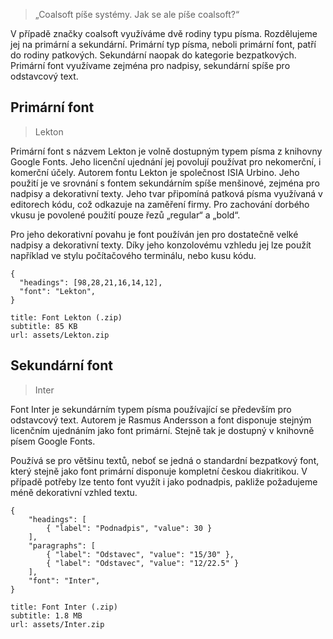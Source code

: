 > „Coalsoft píše systémy. Jak se ale píše coalsoft?“

V případě značky coalsoft využíváme dvě rodiny typu písma. Rozdělujeme
jej na primární a sekundární. Primární typ písma, neboli primární font, patří do rodiny
patkových. Sekundární naopak do kategorie bezpatkových. Primární font využívame
zejména pro nadpisy, sekundární spíše pro odstavcový text.

## Primární font
> Lekton

Primární font s názvem Lekton je volně dostupným typem písma z knihovny Google Fonts. Jeho licenční ujednání jej povolují používat pro nekomerční, i komerční účely. Autorem fontu Lekton je společnost ISIA Urbino. Jeho použití je ve srovnání s fontem sekundárním spíše menšinové, zejména pro nadpisy a dekorativní texty. Jeho tvar připomíná patková písma využívaná v editorech kódu, což odkazuje na zaměření firmy. Pro zachování dorbého vkusu je povolené použití pouze řezů „regular“ a „bold“.

Pro jeho dekorativní povahu je font používán jen pro dostatečně velké nadpisy a dekorativní texty. Díky jeho konzolovému vzhledu jej lze použít například ve stylu počítačového terminálu, nebo kusu kódu.

```type
{
  "headings": [98,28,21,16,14,12],
  "font": "Lekton",
}
```
```download
title: Font Lekton (.zip)
subtitle: 85 KB
url: assets/Lekton.zip
```

## Sekundární font
> Inter

Font Inter je sekundárním typem písma používající se především pro odstavcový text. Autorem je Rasmus Andersson a font disponuje stejným licenčním ujednáním jako font primární. Stejně tak je dostupný v knihovně písem Google Fonts.

Používá se pro většinu textů, neboť se jedná o standardní bezpatkový font, který stejně jako font primární disponuje kompletní českou diakritikou. V případě potřeby lze tento font využít i jako podnadpis, pakliže požadujeme méně dekorativní vzhled textu.

```type
{
    "headings": [
        { "label": "Podnadpis", "value": 30 }
    ],
    "paragraphs": [
        { "label": "Odstavec", "value": "15/30" },
        { "label": "Odstavec", "value": "12/22.5" }
    ],
    "font": "Inter",
}
```
```download
title: Font Inter (.zip)
subtitle: 1.8 MB
url: assets/Inter.zip
```
